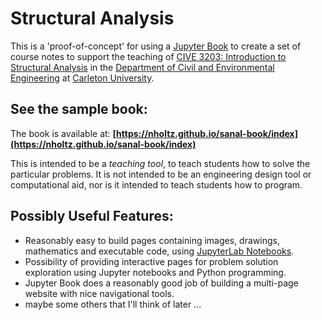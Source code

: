 # Structural Analysis

This is a 'proof-of-concept' for using a
[Jupyter Book](https://jupyter.org/jupyter-book/intro.html "Jupyter Book Site")
to create a set of course notes to support the teaching of
[CIVE 3203: Introduction to Structural Analysis](https://calendar.carleton.ca/search/?P=CIVE%203203)
in the 
[Department of Civil and Environmental Engineering](https://carleton.ca/cee/)
at
[Carleton University](https://carleton.ca/).

## See the sample book:

The book is available at: **[https://nholtz.github.io/sanal-book/index](https://nholtz.github.io/sanal-book/index)**

This is intended to be a *teaching tool*, to teach students how to solve
the particular problems.  It is not intended to be an engineering design
tool or computational aid, nor is it intended to teach students how to program.

## Possibly Useful Features:

* Reasonably easy to build pages containing images, drawings, mathematics
and executable code,
using [JupyterLab Notebooks](https://jupyterlab.readthedocs.io/en/stable/getting_started/overview.html).
* Possibility of providing interactive pages for problem solution exploration
using Jupyter notebooks and Python programming.
* Jupyter Book does a reasonably good job of building a multi-page website
with nice navigational tools.
* maybe some others that I'll think of later ...
